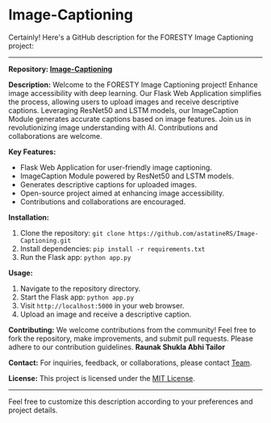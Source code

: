 # Image-Captioning
Certainly! Here's a GitHub description for the FORESTY Image Captioning project:

---

**Repository: [Image-Captioning](https://github.com/astatineRS/Image-Captioning)**

**Description:**
Welcome to the FORESTY Image Captioning project! Enhance image accessibility with deep learning. Our Flask Web Application simplifies the process, allowing users to upload images and receive descriptive captions. Leveraging ResNet50 and LSTM models, our ImageCaption Module generates accurate captions based on image features. Join us in revolutionizing image understanding with AI. Contributions and collaborations are welcome.

**Key Features:**
- Flask Web Application for user-friendly image captioning.
- ImageCaption Module powered by ResNet50 and LSTM models.
- Generates descriptive captions for uploaded images.
- Open-source project aimed at enhancing image accessibility.
- Contributions and collaborations are encouraged.

**Installation:**
1. Clone the repository: `git clone https://github.com/astatineRS/Image-Captioning.git`
2. Install dependencies: `pip install -r requirements.txt`
3. Run the Flask app: `python app.py`

**Usage:**
1. Navigate to the repository directory.
2. Start the Flask app: `python app.py`
3. Visit `http://localhost:5000` in your web browser.
4. Upload an image and receive a descriptive caption.

**Contributing:**
We welcome contributions from the community! Feel free to fork the repository, make improvements, and submit pull requests. Please adhere to our contribution guidelines.
**Raunak Shukla
Abhi Tailor**

**Contact:**
For inquiries, feedback, or collaborations, please contact [Team](raunak9554@gmail.com).

**License:**
This project is licensed under the [MIT License](https://opensource.org/licenses/MIT).

---

Feel free to customize this description according to your preferences and project details.
